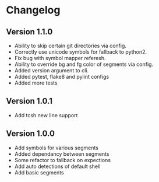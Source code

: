 # Changelog

## Version 1.1.0
* Ability to skip certain git directories via config.
* Correctly use unicode symbols for fallback to python2.
* Fix bug with symbol mapper referesh.
* Ability to override bg and fg color of segments via config.
* Added version argument to cli.
* Added pytest, flake8 and pylint configs
* Added more tests


## Version 1.0.1
* Add tcsh new line support

## Version 1.0.0
* Add symbols for various segments
* Added dependancy between segments
* Some refactor to fallback on expections
* Add auto detections of default shell
* Add basic segments
